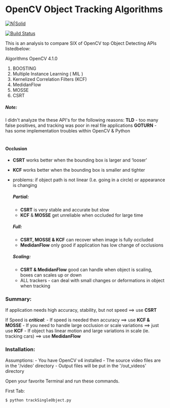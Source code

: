 # OpenCV Object Tracking Algorithms

[![N|Solid](https://i.ibb.co/Yppkvtr/obj-tracking-apis-comp1.gif)](https://github.com/devindatt/object-detection-apis/blob/master/Assets/_obj_tracking_apis_comp1.gif)

[![Build Status](https://travis-ci.org/joemccann/dillinger.svg?branch=master)](https://travis-ci.org/joemccann/dillinger)

This is an analysis to compare SIX of OpenCV top Object Detecting APIs listedbelow: 

Algorithms OpenCV 4.1.0

1) BOOSTING
2) Multiple Instance Learning ( MIL )
3) Kernelized Correlation Filters (KCF)
4) MedidanFlow
5) MOSSE
6) CSRT

##### Note:
I didn't analyze the these API's for the following reasons:
**TLD** - too many false positives, and tracking was poor in real file applications
**GOTURN** - has some implementation troubles within OpenCV & Python



#
#

#### Occlusion 

- **CSRT** works better when the bounding box is larger and ‘looser'
- **KCF** works better when the bounding box is smaller and tighter
- problems: if object path is not linear (I.e. going in a circle) or appearance is changing

    ##### Partial:
    - **CSRT** is very stable and accurate but slow
	- **KCF** & **MOSSE** get unreliable when occluded for large time
	
    ##### Full: 
	- **CSRT, MOSSE & KCF** can recover when image is fully occluded
	- **MedidanFlow** only good if application has low change of occlusions 

    ##### Scaling:
	- **CSRT & MedidanFlow** good can handle when object is scaling, boxes can scales up or down
	- ALL trackers - can deal with small changes or deformations in object when tracking


### Summary:

If application needs high accuracy, stability, but not speed ==> use **CSRT**

If Speed is ***critical***:
	- If speed is needed then accuracy ==> use **KCF & MOSSE**
	- If you need to handle large occlusion or scale variations ==> just use **KCF**
	- If object has linear motion and large variations in scale (ie. tracking cars) ==> use **MedidanFlow**


### Installation:

Assumptions:
    - You have OpenCV v4 installed
    - The source video files are in the '/video' directory
    - Output files will be put in the '/out_videos' directory
    
Open your favorite Terminal and run these commands.

First Tab:
```sh
$ python trackSingleObject.py
```


